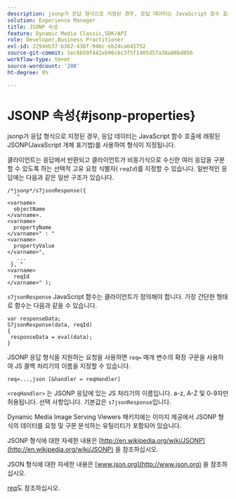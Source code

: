 ```yaml
---
description: jsonp가 응답 형식으로 지정된 경우, 응답 데이터는 JavaScript 함수 호출에 래핑된 JSONP(JavaScript 개체 표기법)를 사용하여 형식이 지정됩니다.
solution: Experience Manager
title: JSONP 속성
feature: Dynamic Media Classic,SDK/API
role: Developer,Business Practitioner
exl-id: 2294eb37-b362-438f-94bc-eb24ca641752
source-git-commit: 1ec8b59f442eb96c6c3f5f1405d57a38a86bd056
workflow-type: tm+mt
source-wordcount: '208'
ht-degree: 0%

---
```


# JSONP 속성{#jsonp-properties}

jsonp가 응답 형식으로 지정된 경우, 응답 데이터는 JavaScript 함수 호출에 래핑된 JSONP(JavaScript 개체 표기법)를 사용하여 형식이 지정됩니다.

클라이언트는 응답에서 반환되고 클라이언트가 비동기식으로 수신한 여러 응답을 구분할 수 있도록 하는 선택적 고유 요청 식별자( *`reqId`*)를 지정할 수 있습니다. 일반적인 응답에는 다음과 같은 일반 구조가 있습니다.

```
/*jsonp*/s7jsonResponse({ 
   " 
<varname>
  objectName 
</varname>. 
<varname>
  propertyName 
</varname>" : " 
<varname>
  propertyValue 
</varname>", 
   ... 
 }, " 
<varname>
  reqId 
</varname>" );
```

`s7jsonResponse` JavaScript 함수는 클라이언트가 정의해야 합니다. 가장 간단한 형태로 함수는 다음과 같을 수 있습니다.

```
var responseData; 
S7jsonResponse(data, reqId) 
{ 
 responseData = eval(data); 
}
```

JSONP 응답 형식을 지원하는 요청을 사용하면 `req=` 매개 변수의 확장 구문을 사용하여 JS 콜백 처리기의 이름을 지정할 수 있습니다.

`req=...,json [&handler = reqHandler]`

`<reqHandler>` 는 JSONP 응답에 있는 JS 처리기의 이름입니다. a-z, A-Z 및 0-9자만 허용됩니다. 선택 사항입니다. 기본값은 `s7jsonResponse`입니다.

Dynamic Media Image Serving Viewers 패키지에는 이미지 제공에서 JSONP 형식의 데이터를 요청 및 구문 분석하는 유틸리티가 포함되어 있습니다.

JSONP 형식에 대한 자세한 내용은 [http://en.wikipedia.org/wiki/JSONP](http://en.wikipedia.org/wiki/JSONP) 을 참조하십시오.

JSON 형식에 대한 자세한 내용은 [www.json.org](http://www.json.org) 을 참조하십시오.

[req](../../../../../../is-api/http-ref/image-serving-api-ref/c-http-protocol-reference/c-command-reference/r-req/r-req.md#reference-907cdb4a97034db7ad94695f25552e76)도 참조하십시오.
